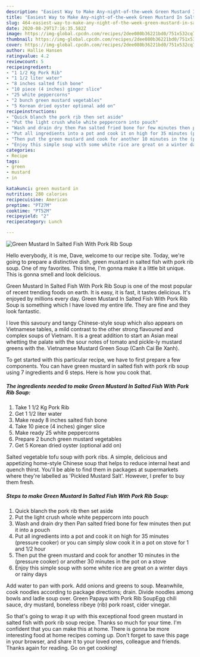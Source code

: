 ```yaml
---
description: "Easiest Way to Make Any-night-of-the-week Green Mustard In Salted Fish With Pork Rib Soup"
title: "Easiest Way to Make Any-night-of-the-week Green Mustard In Salted Fish With Pork Rib Soup"
slug: 464-easiest-way-to-make-any-night-of-the-week-green-mustard-in-salted-fish-with-pork-rib-soup
date: 2020-08-29T17:16:35.582Z
image: https://img-global.cpcdn.com/recipes/2dee080b36221bd0/751x532cq70/green-mustard-in-salted-fish-with-pork-rib-soup-recipe-main-photo.jpg
thumbnail: https://img-global.cpcdn.com/recipes/2dee080b36221bd0/751x532cq70/green-mustard-in-salted-fish-with-pork-rib-soup-recipe-main-photo.jpg
cover: https://img-global.cpcdn.com/recipes/2dee080b36221bd0/751x532cq70/green-mustard-in-salted-fish-with-pork-rib-soup-recipe-main-photo.jpg
author: Hallie Hansen
ratingvalue: 4.2
reviewcount: 5
recipeingredient:
- "1 1/2 Kg Pork Rib"
- "1 1/2 liter water"
- "8 inches salted fish bone"
- "10 piece (4 inches) ginger slice"
- "25 white peppercorns"
- "2 bunch green mustard vegetables"
- "5 Korean dried oyster optional add on"
recipeinstructions:
- "Quick blanch the pork rib then set aside"
- "Put the light crush whole white peppercorn into pouch"
- "Wash and drain dry then Pan salted fried bone for few minutes then put it into a pouch"
- "Put all ingredients into a pot and cook it on high for 35 minutes (pressure cooker) or you can simply slow cook it in a pot on stove for 1 and 1/2 hour"
- "Then put the green mustard and cook for another 10 minutes in the (pressure cooker) or another 30 minutes in the pot on a stove"
- "Enjoy this simple soup with some white rice are great on a winter days or rainy days"
categories:
- Recipe
tags:
- green
- mustard
- in

katakunci: green mustard in 
nutrition: 280 calories
recipecuisine: American
preptime: "PT27M"
cooktime: "PT52M"
recipeyield: "2"
recipecategory: Lunch

---
```



![Green Mustard In Salted Fish With Pork Rib Soup](https://img-global.cpcdn.com/recipes/2dee080b36221bd0/751x532cq70/green-mustard-in-salted-fish-with-pork-rib-soup-recipe-main-photo.jpg)

Hello everybody, it is me, Dave, welcome to our recipe site. Today, we're going to prepare a distinctive dish, green mustard in salted fish with pork rib soup. One of my favorites. This time, I'm gonna make it a little bit unique. This is gonna smell and look delicious.

Green Mustard In Salted Fish With Pork Rib Soup is one of the most popular of recent trending foods on earth. It is easy, it is fast, it tastes delicious. It's enjoyed by millions every day. Green Mustard In Salted Fish With Pork Rib Soup is something which I have loved my entire life. They are fine and they look fantastic.

I love this savoury and tangy Chinese-style soup which also appears on Vietnamese tables, a mild contrast to the other strong flavoured and complex soups of Vietnam. It is a great addition to start an Asian meal whetting the palate with the sour notes of tomato and pickle-ly mustard greens with the. Vietnamese Mustard Green Soup (Canh Cai Be Xanh).


To get started with this particular recipe, we have to first prepare a few components. You can have green mustard in salted fish with pork rib soup using 7 ingredients and 6 steps. Here is how you cook that.

<!--inarticleads1-->

##### The ingredients needed to make Green Mustard In Salted Fish With Pork Rib Soup:

1. Take 1 1/2 Kg Pork Rib
1. Get 1 1/2 liter water
1. Make ready 8 inches salted fish bone
1. Take 10 piece (4 inches) ginger slice
1. Make ready 25 white peppercorns
1. Prepare 2 bunch green mustard vegetables
1. Get 5 Korean dried oyster (optional add on)


Salted vegetable tofu soup with pork ribs. A simple, delicious and appetizing home-style Chinese soup that helps to reduce internal heat and quench thirst. You&#39;ll be able to find them in packages at supermarkets where they&#39;re labelled as &#39;Pickled Mustard Salt&#39;. However, I prefer to buy them fresh. 

<!--inarticleads2-->

##### Steps to make Green Mustard In Salted Fish With Pork Rib Soup:

1. Quick blanch the pork rib then set aside
1. Put the light crush whole white peppercorn into pouch
1. Wash and drain dry then Pan salted fried bone for few minutes then put it into a pouch
1. Put all ingredients into a pot and cook it on high for 35 minutes (pressure cooker) or you can simply slow cook it in a pot on stove for 1 and 1/2 hour
1. Then put the green mustard and cook for another 10 minutes in the (pressure cooker) or another 30 minutes in the pot on a stove
1. Enjoy this simple soup with some white rice are great on a winter days or rainy days


Add water to pan with pork. Add onions and greens to soup. Meanwhile, cook noodles according to package directions; drain. Divide noodles among bowls and ladle soup over. Green Papaya with Pork Rib SoupEgg chili sauce, dry mustard, boneless ribeye (rib) pork roast, cider vinegar. 

So that's going to wrap it up with this exceptional food green mustard in salted fish with pork rib soup recipe. Thanks so much for your time. I'm confident that you can make this at home. There is gonna be more interesting food at home recipes coming up. Don't forget to save this page in your browser, and share it to your loved ones, colleague and friends. Thanks again for reading. Go on get cooking!

